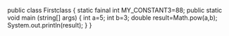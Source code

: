 public class Firstclass {
static fainal int MY_CONSTANT3=88;
public static void main (string[] args) {
int a=5;
int b=3;
double result=Math.pow(a,b);
System.out.println(result);
}
}
